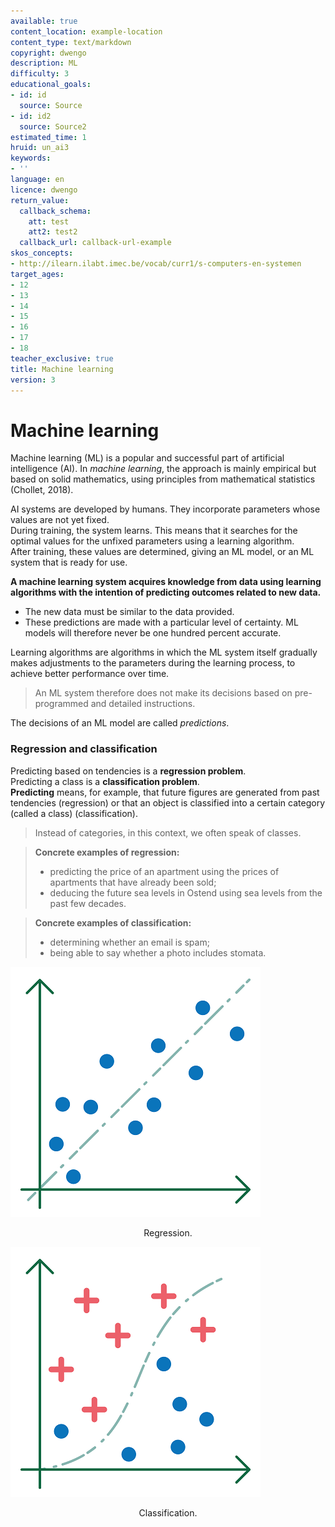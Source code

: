 ```yaml
---
available: true
content_location: example-location
content_type: text/markdown
copyright: dwengo
description: ML
difficulty: 3
educational_goals:
- id: id
  source: Source
- id: id2
  source: Source2
estimated_time: 1
hruid: un_ai3
keywords:
- ''
language: en
licence: dwengo
return_value:
  callback_schema:
    att: test
    att2: test2
  callback_url: callback-url-example
skos_concepts:
- http://ilearn.ilabt.imec.be/vocab/curr1/s-computers-en-systemen
target_ages:
- 12
- 13
- 14
- 15
- 16
- 17
- 18
teacher_exclusive: true
title: Machine learning
version: 3
---
```

# Machine learning

Machine learning (ML) is a popular and successful part of artificial intelligence (AI). In *machine learning*, the approach is mainly empirical but based on solid mathematics, using principles from mathematical statistics (Chollet, 2018).

AI systems are developed by humans. They incorporate parameters whose values are not yet fixed.<br>
During training, the system learns. This means that it searches for the optimal values for the unfixed parameters using a learning algorithm.<br>
After training, these values are determined, giving an ML model, or an ML system that is ready for use.

**A machine learning system acquires knowledge from data using learning algorithms with the intention of predicting outcomes related to new data.**

- The new data must be similar to the data provided.
- These predictions are made with a particular level of certainty. ML models will therefore never be one hundred percent accurate.

<div class="alert alert-box alert-success">
    Learning algorithms are algorithms in which the ML system itself gradually makes adjustments to the parameters during the learning process, to achieve better performance over time.
</div>

> An ML system therefore does not make its decisions based on pre-programmed and detailed instructions.

The decisions of an ML model are called *predictions*.

### Regression and classification

<div class="alert alert-box alert-success">
    Predicting based on tendencies is a <b>regression problem</b>.<br> 
    Predicting a class is a <b>classification problem</b>. <br>
    <b>Predicting</b> means, for example, that future figures are generated from past tendencies (regression) or that an object is classified into a certain category (called a class) (classification).
</div>

> Instead of categories, in this context, we often speak of classes.
 
> **Concrete examples of regression:** <br>
> - predicting the price of an apartment using the prices of apartments that have already been sold;<br>
> - deducing the future sea levels in Ostend using sea levels from the past few decades. <br>

> **Concrete examples of classification:** <br>
> - determining whether an email is spam; <br>
> - being able to say whether a photo includes stomata.

![Regression](embed/regressie.png "Regression") 
<figure>
    <figcaption align = "center">Regression.</figcaption>
</figure> 

![Classification](embed/classificatie.png "Classification") 
<figure>
    <figcaption align = "center">Classification.</figcaption>
</figure>
